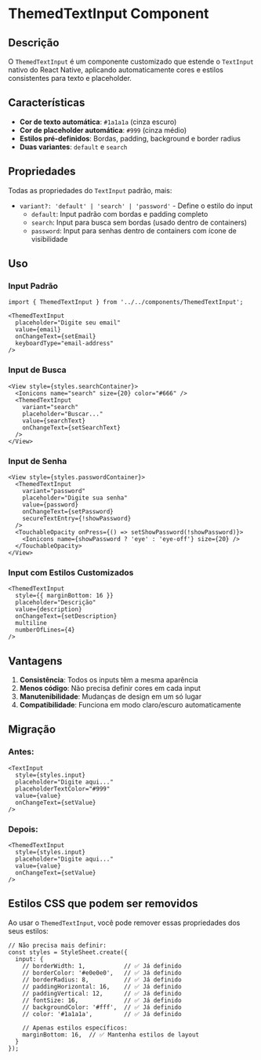 # ThemedTextInput Component

## Descrição

O `ThemedTextInput` é um componente customizado que estende o `TextInput` nativo do React Native, aplicando automaticamente cores e estilos consistentes para texto e placeholder.

## Características

- **Cor de texto automática**: `#1a1a1a` (cinza escuro)
- **Cor de placeholder automática**: `#999` (cinza médio)
- **Estilos pré-definidos**: Bordas, padding, background e border radius
- **Duas variantes**: `default` e `search`

## Propriedades

Todas as propriedades do `TextInput` padrão, mais:

- `variant?: 'default' | 'search' | 'password'` - Define o estilo do input
  - `default`: Input padrão com bordas e padding completo
  - `search`: Input para busca sem bordas (usado dentro de containers)
  - `password`: Input para senhas dentro de containers com ícone de visibilidade

## Uso

### Input Padrão
```tsx
import { ThemedTextInput } from '../../components/ThemedTextInput';

<ThemedTextInput
  placeholder="Digite seu email"
  value={email}
  onChangeText={setEmail}
  keyboardType="email-address"
/>
```

### Input de Busca
```tsx
<View style={styles.searchContainer}>
  <Ionicons name="search" size={20} color="#666" />
  <ThemedTextInput
    variant="search"
    placeholder="Buscar..."
    value={searchText}
    onChangeText={setSearchText}
  />
</View>
```

### Input de Senha
```tsx
<View style={styles.passwordContainer}>
  <ThemedTextInput
    variant="password"
    placeholder="Digite sua senha"
    value={password}
    onChangeText={setPassword}
    secureTextEntry={!showPassword}
  />
  <TouchableOpacity onPress={() => setShowPassword(!showPassword)}>
    <Ionicons name={showPassword ? 'eye' : 'eye-off'} size={20} />
  </TouchableOpacity>
</View>
```

### Input com Estilos Customizados
```tsx
<ThemedTextInput
  style={{ marginBottom: 16 }}
  placeholder="Descrição"
  value={description}
  onChangeText={setDescription}
  multiline
  numberOfLines={4}
/>
```

## Vantagens

1. **Consistência**: Todos os inputs têm a mesma aparência
2. **Menos código**: Não precisa definir cores em cada input
3. **Manutenibilidade**: Mudanças de design em um só lugar
4. **Compatibilidade**: Funciona em modo claro/escuro automaticamente

## Migração

### Antes:
```tsx
<TextInput
  style={styles.input}
  placeholder="Digite aqui..."
  placeholderTextColor="#999"
  value={value}
  onChangeText={setValue}
/>
```

### Depois:
```tsx
<ThemedTextInput
  style={styles.input}
  placeholder="Digite aqui..."
  value={value}
  onChangeText={setValue}
/>
```

## Estilos CSS que podem ser removidos

Ao usar o `ThemedTextInput`, você pode remover essas propriedades dos seus estilos:

```tsx
// Não precisa mais definir:
const styles = StyleSheet.create({
  input: {
    // borderWidth: 1,           // ✅ Já definido
    // borderColor: '#e0e0e0',   // ✅ Já definido  
    // borderRadius: 8,          // ✅ Já definido
    // paddingHorizontal: 16,    // ✅ Já definido
    // paddingVertical: 12,      // ✅ Já definido
    // fontSize: 16,             // ✅ Já definido
    // backgroundColor: '#fff',  // ✅ Já definido
    // color: '#1a1a1a',         // ✅ Já definido
    
    // Apenas estilos específicos:
    marginBottom: 16,  // ✅ Mantenha estilos de layout
  }
});
```
